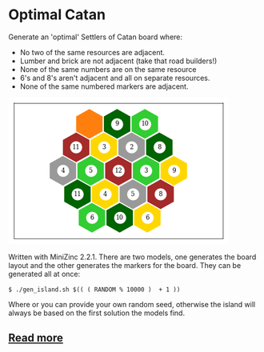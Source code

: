 # Optimal Catan

Generate an 'optimal' Settlers of Catan board where:

- No two of the same resources are adjacent. 
- Lumber and brick are not adjacent (take that road builders!)
- None of the same numbers are on the same resource
- 6's and 8's aren't adjacent and all on separate resources. 
- None of the same numbered markers are adjacent.

![example board](board-markers.png)

Written with MiniZinc 2.2.1. There are two models, one generates the board layout and the other generates the markers for the board. They can be generated all at once:

```
$ ./gen_island.sh $(( ( RANDOM % 10000 )  + 1 ))
```

Where or you can provide your own random seed, otherwise the island will always be based on the first solution the models find.

## [Read more](https://www.thesixsides.com/blog/2019/06/16/optimal-catan/)

